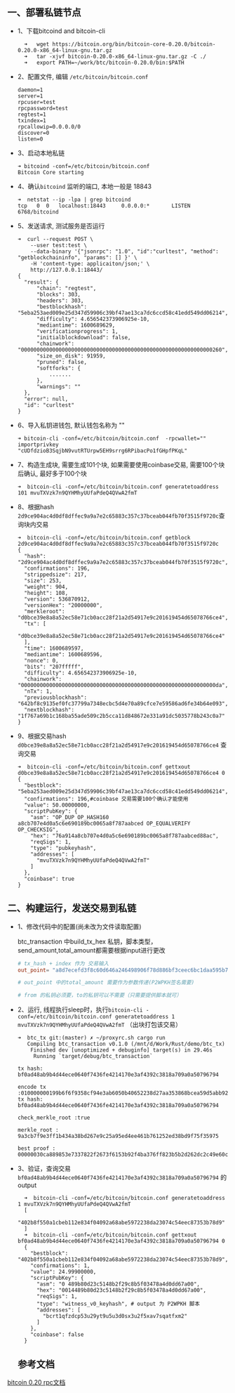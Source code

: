 ## 一、部署私链节点
- 1、下载bitcoind and bitcoin-cli 
  ```shell 
    ➜   wget https://bitcoin.org/bin/bitcoin-core-0.20.0/bitcoin-0.20.0-x86_64-linux-gnu.tar.gz
    ➜   tar -xjvf bitcoin-0.20.0-x86_64-linux-gnu.tar.gz -C ./
    ➜   export PATH=~/work/btc/bitcoin-0.20.0/bin:$PATH
  ```


- 2、配置文件, 编辑 `/etc/bitcoin/bitcoin.conf`

  ```
  daemon=1
  server=1
  rpcuser=test
  rpcpassword=test
  regtest=1
  txindex=1
  rpcallowip=0.0.0.0/0
  discover=0
  listen=0
  ```

  

- 3、启动本地私链

  ```shell
  ➜ bitcoind -conf=/etc/bitcoin/bitcoin.conf
  Bitcoin Core starting
  ```

  

- 4、确认`bitcoind` 监听的端口,  本地一般是 18843

  ```shell
  ➜  netstat --ip -lpa | grep bitcoind
  tcp   0  0   localhost:18443     0.0.0.0:*       LISTEN      6768/bitcoind
  ```

  

- 5、发送请求, 测试服务是否运行

  ```shell
  ➜  curl --request POST \
      --user test:test \
      --data-binary '{"jsonrpc": "1.0", "id":"curltest", "method": "getblockchaininfo", "params": [] }' \
      -H 'content-type: applicaiton/json;' \
      http://127.0.0.1:18443/
  {
  	"result": {
  		"chain": "regtest",
  		"blocks": 303,
  		"headers": 303,
  		"bestblockhash": "5eba253aed009e25d347d59906c39bf47ae13ca7dc6ccd58c41edd549dd06214",
  		"difficulty": 4.656542373906925e-10,
  		"mediantime": 1600689629,
  		"verificationprogress": 1,
  		"initialblockdownload": false,
  		"chainwork": "0000000000000000000000000000000000000000000000000000000000000260",
  		"size_on_disk": 91959,
  		"pruned": false,
  		"softforks": {
  			.......
  		},
  		"warnings": ""
  	},
  	"error": null,
  	"id": "curltest"
  }
  ```

  

- 6、导入私钥进钱包, 默认钱包名称为 ""

  ```shell
  ➜ bitcoin-cli -conf=/etc/bitcoin/bitcoin.conf  -rpcwallet="" importprivkey "cUDfdzioB3SqjbN9vutRTUrpw5EH9srrg6RPibacPo1fGHpfPKqL"
  ```

  

- 7、构造生成块,  需要生成101个块, 如果需要使用coinbase交易, 需要100个块后确认, 最好多于100个块

  ```shell
  ➜  bitcoin-cli -conf=/etc/bitcoin/bitcoin.conf generatetoaddress 101 mvuTXVzk7n9QYHMhyUUfaPdeQ4QVwA2fmT
  ```

  

- 8、根据hash `2d9ce904ac4d0df8dffec9a9a7e2c65883c357c37bceab044fb70f3515f9720c`查询块内交易

  ```shell
  ➜  bitcoin-cli -conf=/etc/bitcoin/bitcoin.conf getblock 2d9ce904ac4d0df8dffec9a9a7e2c65883c357c37bceab044fb70f3515f9720c
  {
    "hash": "2d9ce904ac4d0df8dffec9a9a7e2c65883c357c37bceab044fb70f3515f9720c",
    "confirmations": 196,
    "strippedsize": 217,
    "size": 253,
    "weight": 904,
    "height": 108,
    "version": 536870912,
    "versionHex": "20000000",
    "merkleroot": "d0bce39e8a8a52ec58e71cb0acc28f21a2d54917e9c201619454d65078766ce4",
    "tx": [
      "d0bce39e8a8a52ec58e71cb0acc28f21a2d54917e9c201619454d65078766ce4"
    ],
    "time": 1600689597,
    "mediantime": 1600689596,
    "nonce": 0,
    "bits": "207fffff",
    "difficulty": 4.656542373906925e-10,
    "chainwork": "00000000000000000000000000000000000000000000000000000000000000da",
    "nTx": 1,
    "previousblockhash": "642bf8c9135ef0fc37799a7348ecbc5d4e70a89cfce7e59586ad6fe34b64e093",
    "nextblockhash": "1f767a69b1c168ba55ade509c2b5cca11d848672e331a91dc5035778b243c0a7"
  }
  
  ```

  

- 9、根据交易hash `d0bce39e8a8a52ec58e71cb0acc28f21a2d54917e9c201619454d65078766ce4` 查询交易

  ```shell
  ➜  bitcoin-cli -conf=/etc/bitcoin/bitcoin.conf gettxout d0bce39e8a8a52ec58e71cb0acc28f21a2d54917e9c201619454d65078766ce4 0
  {
    "bestblock": "5eba253aed009e25d347d59906c39bf47ae13ca7dc6ccd58c41edd549dd06214",
    "confirmations": 196,#coinbase 交易需要100个确认才能使用
    "value": 50.00000000,
    "scriptPubKey": {
      "asm": "OP_DUP OP_HASH160 a8cb707e4d0a5c6e690189bc0065a8f787aabced OP_EQUALVERIFY OP_CHECKSIG",
      "hex": "76a914a8cb707e4d0a5c6e690189bc0065a8f787aabced88ac",
      "reqSigs": 1,
      "type": "pubkeyhash",
      "addresses": [
        "mvuTXVzk7n9QYHMhyUUfaPdeQ4QVwA2fmT"
      ]
    },
    "coinbase": true
  }
  ```





## 二、构建运行，发送交易到私链

- 1、修改代码中的配置(尚未改为文件读取配置)

   btc_transaction 中build_tx_hex 私钥，脚本类型，send_amount,total_amount都需要根据input进行更改
  ```toml
  # tx_hash + index 作为 交易输入
  out_point= "a8d7ecefd3f8c60d646a246498906f78d886bf3ceec6bc1daa595b70ddde7989:0"
  
  # out_point 中的total_amount 需要作为参数传递(P2WPKH签名需要)
  
  # from 的私钥必须要，to的私钥可以不需要（只需要提供脚本就可）
  
  ```

  

- 2、运行, 线程执行sleep时，执行`bitcoin-cli -conf=/etc/bitcoin/bitcoin.conf generatetoaddress 1 mvuTXVzk7n9QYHMhyUUfaPdeQ4QVwA2fmT` （出块打包该交易）

  ```shell
  ➜  btc_tx git:(master) ✗ ~/proxyrc.sh cargo run
     Compiling btc_transaction v0.1.0 (/mnt/d/Work/Rust/demo/btc_tx)
      Finished dev [unoptimized + debuginfo] target(s) in 29.46s
       Running `target/debug/btc_transaction`
       
  tx hash: bf0ad48ab9b4d44ece0640f7436fe4214170e3af4392c3818a709a0a50796794
  
  encode tx :010000000199b6f6f9358cf94e3ab6050b40652238d27aa353868bcea59d5abb9202d711ac000000006a473044022035a93d4fb71323df30840b9e71068bc18c7e316d9c95a021b01c7dca5bbabb1c022076d5fb1b84d3fcf859db96abd7e384b4bade179d02630dbb349c376378211a3a01210227de674775b35b06fca8ed06a492c817d542cc08b8d4f64d3717d4af70134d8000000000016072019500000000160014489b80d23c5148b2f29c8b5f03478a4d0dd67a0000000000
  tx hash: bf0ad48ab9b4d44ece0640f7436fe4214170e3af4392c3818a709a0a50796794
  
  check_merkle_root :true
  
  merkle_root : 9a3cb7f9e3ff1b434a38bd267e9c25a95ed4ee461b761252ed38bd9f75f35975
  
  best proof : 00000030ca889853e7337822f2673f6153b92f4ba376ff823b5b2d262dc2c49e60cd24717559f3759fbd38ed5212761b46eed45ea9259c7e26bd384a431bffe3f9b73c9a73a6695fffff7f20000000000300000002f707925e6d07fc7dc7ec5967091c69f227c76b19b55319d4ffdd17107b71b5c6946779500a9a708a81c39243afe3704121e46f43f74006ce4ed4b4b98ad40abf010d
  ```
  
- 3、验证，查询交易`bf0ad48ab9b4d44ece0640f7436fe4214170e3af4392c3818a709a0a50796794` 的output
  ```shell script
    ➜  bitcoin-cli -conf=/etc/bitcoin/bitcoin.conf generatetoaddress 1 mvuTXVzk7n9QYHMhyUUfaPdeQ4QVwA2fmT
    [
      "402b8f550a1cbeb112e834f04092a68abe5972238da23074c54eec87353b78d9"
    ]
    ➜  bitcoin-cli -conf=/etc/bitcoin/bitcoin.conf gettxout bf0ad48ab9b4d44ece0640f7436fe4214170e3af4392c3818a709a0a50796794 0
    {
      "bestblock": "402b8f550a1cbeb112e834f04092a68abe5972238da23074c54eec87353b78d9",
      "confirmations": 1,
      "value": 24.99900000,
      "scriptPubKey": {
        "asm": "0 489b80d23c5148b2f29c8b5f03478a4d0dd67a00",
        "hex": "0014489b80d23c5148b2f29c8b5f03478a4d0dd67a00",
        "reqSigs": 1,
        "type": "witness_v0_keyhash", # output 为 P2WPKH 脚本
        "addresses": [
          "bcrt1qfzdcp53u29yt9u5u3d0sx3u2f5xav7sqatfxm2"
        ]
      },
      "coinbase": false
    }
   ```

  
  ## 参考文档
  
[bitcoin 0.20 rpc文档](https://dg0.dtrt.org/en/doc/0.20.0/rpc/blockchain/getblock/)